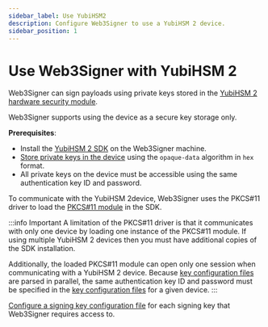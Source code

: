```yaml
---
sidebar_label: Use YubiHSM2
description: Configure Web3Signer to use a YubiHSM 2 device.
sidebar_position: 1
---
```


# Use Web3Signer with YubiHSM 2

Web3Signer can sign payloads using private keys stored in the [YubiHSM 2 hardware security module].

Web3Signer supports using the device as a secure key storage only.

**Prerequisites**:

- Install the [YubiHSM 2 SDK] on the Web3Signer machine.
- [Store private keys in the device] using the `opaque-data` algorithm in `hex` format.
- All private keys on the device must be accessible using the same authentication key ID and password.

To communicate with the YubiHSM 2device, Web3Signer uses the PKCS#11 driver to load the
[PKCS#11 module] in the SDK.

:::info Important
A limitation of the PKCS#11 driver is that it communicates with only one device by loading one
instance of the PKCS#11 module.
If using multiple YubiHSM 2 devices then you must have additional copies of the SDK installation.

Additionally, the loaded PKCS#11 module can open only one session when communicating with a YubiHSM
2 device.
Because [key configuration files] are parsed in parallel, the same authentication key ID and
password must be specified in the [key configuration files] for a given device.
:::

[Configure a signing key configuration file] for each signing key that Web3Signer requires access to.

<!-- links -->

[YubiHSM 2 hardware security module]: https://developers.yubico.com/YubiHSM2/
[Store private keys in the device]: https://developers.yubico.com/YubiHSM2/Commands/Put_Opaque.html
[YubiHSM 2 SDK]: https://developers.yubico.com/YubiHSM2/Releases/
[Opaque Data algorithm]: https://developers.yubico.com/YubiHSM2/Concepts/Algorithms.html
[Configure a signing key configuration file]: ../use-signing-keys.md
[YubiHSM connector]: https://developers.yubico.com/yubihsm-connector/
[PKCS#11 module]: https://developers.yubico.com/YubiHSM2/Component_Reference/PKCS_11/
[key configuration files]: ../../reference/key-config-file-params.md#yubihsm-2

